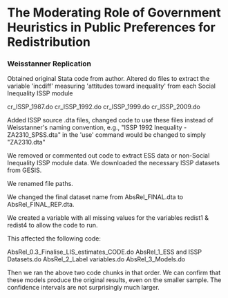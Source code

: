 # The Moderating Role of Government Heuristics in Public Preferences for Redistribution


### Weisstanner Replication

Obtained original Stata code from author.
Altered do files to extract the variable 'incdiff' measuring 'attitudes toward inequality' from each Social Inequality ISSP module

cr_ISSP_1987.do
cr_ISSP_1992.do
cr_ISSP_1999.do
cr_ISSP_2009.do

Added ISSP source .dta files, changed code to use these files instead of Weisstanner's naming convention, e.g., "ISSP 1992 Inequality - ZA2310_SPSS.dta" in the 'use' command would be changed to simply "ZA2310.dta"

We removed or commented out code to extract ESS data or non-Social Inequality ISSP module data. We downloaded the necessary ISSP datasets from GESIS.

We renamed file paths.

We changed the final dataset name from AbsRel_FINAL.dta to AbsRel_FINAL_REP.dta.

We created a variable with all missing values for the variables redist1 & redist4 to allow the code to run.

This affected the following code:

AbsRel_0.3_Finalise_LIS_estimates_CODE.do
AbsRel_1_ESS and ISSP Datasets.do
AbsRel_2_Label variables.do
AbsRel_3_Models.do

Then we ran the above two code chunks in that order. We can confirm that these models produce the original results, even on the smaller sample. The confidence intervals are not surprisingly much larger.

